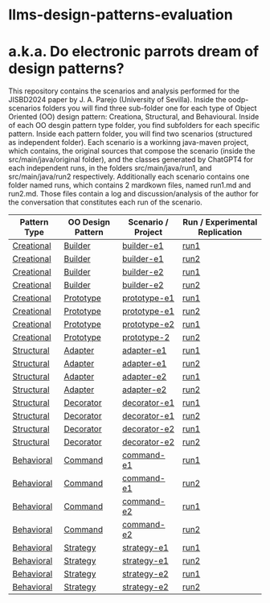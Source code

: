 # llms-design-patterns-evaluation 
# a.k.a. Do electronic parrots dream of design patterns?


This repository contains the scenarios and analysis performed for the JISBD2024 paper by J. A. Parejo (University of Sevilla).
Inside the oodp-scenarios folders you will find three sub-folder one for each type of Object Oriented (OO) design pattern: Creationa, Structural, and Behavioural. Inside of each OO desgin pattern type folder, you find subfolders for each specific pattern. Inside each pattern folder, you will find two scenarios (structured as independent folder). Each scenario is a workinng java-maven project, which contains, the original sources that compose the scenario (inside the src/main/java/original folder), and the classes generated by ChatGPT4 for each independent runs, in the folders src/main/java/run1, and src/main/java/run2 respectively. Additionally each scenario contains one folder named runs, which contains 2 mardkown files, named run1.md and run2.md. Those files contain a log and discussion/analysis of the author for the conversation that constitutes each run of the scenario.

| Pattern Type  | OO Design Pattern | Scenario / Project | Run / Experimental Replication | 
| ------------- | ------------- | ------------- | ------------- |
| [Creational](oodp-scenarios/creational)  | [Builder](oodp-scenarios/creational/builder)  |  [builder-e1](oodp-scenarios/creational/builder/builder-e1)  |  [run1](oodp-scenarios/creational/builder/builder-e1/runs/run1.md) | 
| [Creational](oodp-scenarios/creational)  | [Builder](oodp-scenarios/creational/builder)  |  [builder-e1](oodp-scenarios/creational/builder/builder-e1)  |  [run2](oodp-scenarios/creational/builder/builder-e1/runs/run2.md) | 
| [Creational](oodp-scenarios/creational)  | [Builder](oodp-scenarios/creational/builder)  |  [builder-e2](oodp-scenarios/creational/builder/builder-e2)  |  [run1](oodp-scenarios/creational/builder/builder-e2/runs/run1.md) | 
| [Creational](oodp-scenarios/creational)  | [Builder](oodp-scenarios/creational/builder)  |  [builder-e2](oodp-scenarios/creational/builder/builder-e2)  |  [run2](oodp-scenarios/creational/builder/builder-e2/runs/run2.md) | 
| [Creational](oodp-scenarios/creational)  | [Prototype](oodp-scenarios/creational/prototype)  |  [prototype-e1](oodp-scenarios/creational/prototype/prototype-e1)  |  [run1](oodp-scenarios/creational/prototype/prototype-e1/runs/run1.md) | 
| [Creational](oodp-scenarios/creational)  | [Prototype](oodp-scenarios/creational/prototype)  |  [prototype-e1](oodp-scenarios/creational/prototype/prototype-e1)  |  [run2](oodp-scenarios/creational/prototype/prototype-e1/runs/run2.md) | 
| [Creational](oodp-scenarios/creational)  | [Prototype](oodp-scenarios/creational/prototype)  |  [prototype-e2](oodp-scenarios/creational/prototype/prototype-e2)  |  [run1](oodp-scenarios/creational/prototype/prototype-e2/runs/run1.md) | 
| [Creational](oodp-scenarios/creational)  | [Prototype](oodp-scenarios/creational/prototype)  |  [prototype-2](oodp-scenarios/creational/prototype/prototype-e2)  |  [run2](oodp-scenarios/creational/prototype/prototype-e2/runs/run2.md) |
| [Structural](oodp-scenarios/structural)  | [Adapter](oodp-scenarios/structural/adapter)  |  [adapter-e1](oodp-scenarios/structural/adapter/adapter-e1)  |  [run1](oodp-scenarios/structural/adapter/adapter-e1/runs/run1.md) |
| [Structural](oodp-scenarios/structural)  | [Adapter](oodp-scenarios/structural/adapter)  |  [adapter-e1](oodp-scenarios/structural/adapter/adapter-e1)  |  [run2](oodp-scenarios/structural/adapter/adapter-e1/runs/run2.md) |
| [Structural](oodp-scenarios/structural)  | [Adapter](oodp-scenarios/structural/adapter)  |  [adapter-e2](oodp-scenarios/structural/adapter/adapter-e2)  |  [run1](oodp-scenarios/structural/adapter/adapter-e2/runs/run1.md) |
| [Structural](oodp-scenarios/structural)  | [Adapter](oodp-scenarios/structural/adapter)  |  [adapter-e2](oodp-scenarios/structural/adapter/adapter-e2)  |  [run2](oodp-scenarios/structural/adapter/adapter-e2/runs/run2.md) |
| [Structural](oodp-scenarios/structural)  | [Decorator](oodp-scenarios/structural/decorator)  |  [decorator-e1](oodp-scenarios/structural/decorator/decorator-e1)  |  [run1](oodp-scenarios/structural/decorator/decorator-e1/runs/run1.md) |
| [Structural](oodp-scenarios/structural)  | [Decorator](oodp-scenarios/structural/decorator)  |  [decorator-e1](oodp-scenarios/structural/decorator/decorator-e1)  |  [run2](oodp-scenarios/structural/decorator/decorator-e1/runs/run2.md) |
| [Structural](oodp-scenarios/structural)  | [Decorator](oodp-scenarios/structural/decorator)  |  [decorator-e2](oodp-scenarios/structural/decorator/decorator-e2)  |  [run1](oodp-scenarios/structural/decorator/decorator-e2/runs/run1.md) |
| [Structural](oodp-scenarios/structural)  | [Decorator](oodp-scenarios/structural/decorator)  |  [decorator-e2](oodp-scenarios/structural/decorator/decorator-e2)  |  [run2](oodp-scenarios/structural/decorator/decorator-e2/runs/run2.md) |
| [Behavioral](oodp-scenarios/behavioural)  | [Command](oodp-scenarios/behavioural/command)  |  [command-e1](oodp-scenarios/behavioural/command/command-e1)  |  [run1](oodp-scenarios/behavioural/command/command-e1/runs/run1.md) |
| [Behavioral](oodp-scenarios/behavioural)  | [Command](oodp-scenarios/behavioural/command)  |  [command-e1](oodp-scenarios/behavioural/command/command-e1)  |  [run2](oodp-scenarios/behavioural/command/command-e1/runs/run2.md) |
| [Behavioral](oodp-scenarios/behavioural)  | [Command](oodp-scenarios/behavioural/command)  |  [command-e2](oodp-scenarios/behavioural/command/command-e2)  |  [run1](oodp-scenarios/behavioural/command/command-e1/runs/run1.md) |
| [Behavioral](oodp-scenarios/behavioural)  | [Command](oodp-scenarios/behavioural/command)  |  [command-e2](oodp-scenarios/behavioural/command/command-e2)  |  [run2](oodp-scenarios/behavioural/command/command-e1/runs/run2.md) |
| [Behavioral](oodp-scenarios/behavioural)  | [Strategy](oodp-scenarios/behavioural/strategy)  |  [strategy-e1](oodp-scenarios/behavioural/strategy/strategy-e1)  |  [run1](oodp-scenarios/behavioural/strategy/strategy-e1/runs/run1.md) |
| [Behavioral](oodp-scenarios/behavioural)  | [Strategy](oodp-scenarios/behavioural/strategy)  |  [strategy-e1](oodp-scenarios/behavioural/strategy/strategy-e1)  |  [run2](oodp-scenarios/behavioural/strategy/strategy-e1/runs/run2.md) |
| [Behavioral](oodp-scenarios/behavioural)  | [Strategy](oodp-scenarios/behavioural/strategy)  |  [strategy-e2](oodp-scenarios/behavioural/strategy/strategy-e2)  |  [run1](oodp-scenarios/behavioural/strategy/strategy-e2/runs/run1.md) |
| [Behavioral](oodp-scenarios/behavioural)  | [Strategy](oodp-scenarios/behavioural/strategy)  |  [strategy-e2](oodp-scenarios/behavioural/strategy/strategy-e2)  |  [run2](oodp-scenarios/behavioural/strategy/strategy-e2/runs/run2.md) |










